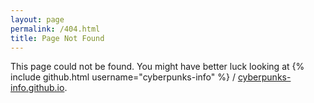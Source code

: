 ```yaml
---
layout: page
permalink: /404.html
title: Page Not Found
---
```


This page could not be found. You might have better luck looking at
{% include github.html username="cyberpunks-info" %} /
[cyberpunks-info.github.io](https://github.com/cyberpunks-info/cyberpunks-info.github.io).
